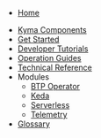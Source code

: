 * [Home](/README.md)
<!-- markdown-link-check-disable -->
* [Kyma Components](/01-overview/README.md)
* [Get Started](/02-get-started/README.md)
* [Developer Tutorials](/03-tutorials/README.md)
* [Operation Guides](/04-operation-guides/README.md)
* [Technical Reference](05-technical-reference/README.md)
* Modules
  * [BTP Operator](/btp-manager/user/README.md)
  * [Keda](/keda-manager/user/README.md)
  * [Serverless](/serverless-manager/user/README.md)
  * [Telemetry](/telemetry-manager/user/README.md)
* [Glossary](/glossary.md)
<!-- markdown-link-check-enable -->
